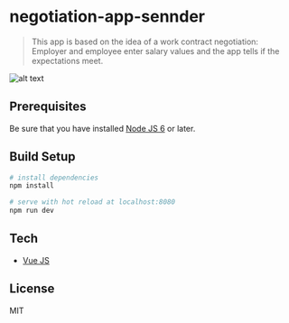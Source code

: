 # negotiation-app-sennder

> This app is based on the idea of a work contract negotiation: Employer and employee enter salary values and the app tells if the expectations meet.

![alt text](https://user-images.githubusercontent.com/8799407/37294427-c211c3fc-25e3-11e8-95de-1feceafa763a.png)

## Prerequisites

Be sure that you have installed [Node JS 6](https://nodejs.org/en/download/) or later.

## Build Setup

``` bash
# install dependencies
npm install

# serve with hot reload at localhost:8080
npm run dev
```

## Tech
- [Vue JS](https://vuejs.org/)


## License
MIT
